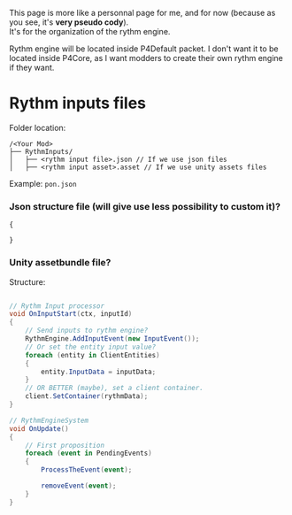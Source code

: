 This page is more like a personnal page for me, and for now (because as you see, it's **very pseudo cody**).    
It's for the organization of the rythm engine.

Rythm engine will be located inside P4Default packet.
I don't want it to be located inside P4Core, as I want modders to create their own rythm engine if they want.

# Rythm inputs files
Folder location:
```
/<Your Mod>
├── RythmInputs/
│   ├── <rythm input file>.json // If we use json files
│   ├── <rythm input asset>.asset // If we use unity assets files
```

Example: `pon.json`
### Json structure file (will give use less possibility to custom it)?
```
{

}
```

### Unity assetbundle file?
Structure:
```

```

```c#
// Rythm Input processor
void OnInputStart(ctx, inputId)
{
    // Send inputs to rythm engine?
    RythmEngine.AddInputEvent(new InputEvent());
    // Or set the entity input value?
    foreach (entity in ClientEntities)
    {
        entity.InputData = inputData;
    }
    // OR BETTER (maybe), set a client container.
    client.SetContainer(rythmData);
}

// RythmEngineSystem
void OnUpdate()
{
    // First proposition
    foreach (event in PendingEvents)
    {
        ProcessTheEvent(event);

        removeEvent(event);
    }   
}
```